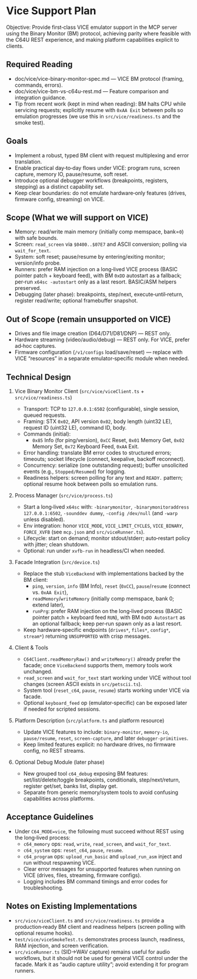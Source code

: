 # Vice Support Plan

Objective: Provide first‑class VICE emulator support in the MCP server using the Binary Monitor (BM) protocol, achieving parity where feasible with the C64U REST experience, and making platform capabilities explicit to clients.

## Required Reading

- doc/vice/vice-binary-monitor-spec.md — VICE BM protocol (framing, commands, errors).
- doc/vice/vice-bm-vs-c64u-rest.md — Feature comparison and integration guidance.
- Tip from recent work (kept in mind when reading): BM halts CPU while servicing requests; explicitly resume with `0xAA Exit` between polls so emulation progresses (we use this in `src/vice/readiness.ts` and the smoke test).

## Goals

- Implement a robust, typed BM client with request multiplexing and error translation.
- Enable practical day‑to‑day flows under VICE: program runs, screen capture, memory IO, pause/resume, soft reset.
- Introduce optional debugger workflows (breakpoints, registers, stepping) as a distinct capability set.
- Keep clear boundaries: do not emulate hardware‑only features (drives, firmware config, streaming) on VICE.

## Scope (What we will support on VICE)

- Memory: read/write main memory (initially comp memspace, bank=`0`) with safe bounds.
- Screen: `read_screen` via `$0400..$07E7` and ASCII conversion; polling via `wait_for_text`.
- System: soft reset; pause/resume by entering/exiting monitor; version/info probe.
- Runners: prefer RAM injection on a long‑lived VICE process (BASIC pointer patch + keyboard feed), with BM `0xDD` autostart as a fallback; per‑run `x64sc -autostart` only as a last resort. BASIC/ASM helpers preserved.
- Debugging (later phase): breakpoints, step/next, execute‑until‑return, register read/write; optional framebuffer snapshot.

## Out of Scope (remain unsupported on VICE)

- Drives and file image creation (D64/D71/D81/DNP) — REST only.
- Hardware streaming (video/audio/debug) — REST only. For VICE, prefer ad‑hoc captures.
- Firmware configuration (`/v1/configs` load/save/reset) — replace with VICE “resources” in a separate emulator‑specific module when needed.

## Technical Design

1) Vice Binary Monitor Client (`src/vice/viceClient.ts` + `src/vice/readiness.ts`)
   - Transport: TCP to `127.0.0.1:6502` (configurable), single session, queued requests.
   - Framing: STX `0x02`, API version `0x02`, body length (uint32 LE), request ID (uint32 LE), command ID, body.
   - Commands (initial):
     - `0x85` Info (for ping/version), `0xCC` Reset, `0x01` Memory Get, `0x02` Memory Set, `0x72` Keyboard Feed, `0xAA` Exit.
   - Error handling: translate BM error codes to structured errors; timeouts; socket lifecycle (connect, keepalive, backoff reconnect).
   - Concurrency: serialize (one outstanding request); buffer unsolicited events (e.g., `Stopped/Resumed`) for logging.
   - Readiness helpers: screen polling for any text and `READY.` pattern; optional resume hook between polls so emulation runs.

2) Process Manager (`src/vice/process.ts`)
   - Start a long‑lived `x64sc` with: `-binarymonitor`, `-binarymonitoraddress 127.0.0.1:6502`, `-sounddev dummy`, `-config /dev/null` (and `-warp` unless disabled).
   - Env integration: honor `VICE_MODE`, `VICE_LIMIT_CYCLES`, `VICE_BINARY`, `FORCE_XVFB` (see `mcp.json` and `src/viceRunner.ts`).
   - Lifecycle: start on demand; monitor stdout/stderr; auto‑restart policy with jitter; clean shutdown.
   - Optional: run under `xvfb-run` in headless/CI when needed.

3) Facade Integration (`src/device.ts`)
   - Replace the stub `ViceBackend` with implementations backed by the BM client:
     - `ping`, `version`, `info` (BM Info), `reset` (`0xCC`), `pause`/`resume` (connect vs. `0xAA Exit`),
     - `readMemory`/`writeMemory` (initially comp memspace, bank 0; extend later),
     - `runPrg`: prefer RAM injection on the long‑lived process (BASIC pointer patch + keyboard feed `RUN`), with BM `0xDD Autostart` as an optional fallback; keep per‑run spawn only as a last resort.
   - Keep hardware‑specific endpoints (`drives*`, `files*`, `config*`, `stream*`) returning `UNSUPPORTED` with crisp messages.

4) Client & Tools
   - `C64Client.readMemoryRaw()` and `writeMemory()` already prefer the facade; once `ViceBackend` supports them, memory tools work unchanged.
   - `read_screen` and `wait_for_text` start working under VICE without tool changes (screen ASCII exists in `src/petscii.ts`).
   - System tool (`reset_c64`, `pause`, `resume`) starts working under VICE via facade.
   - Optional `keyboard_feed` op (emulator‑specific) can be exposed later if needed for scripted sessions.

5) Platform Description (`src/platform.ts` and platform resource)
   - Update VICE features to include: `binary-monitor`, `memory-io`, `pause/resume`, `reset`, `screen-capture`, and later `debugger-primitives`.
   - Keep limited features explicit: no hardware drives, no firmware config, no REST streams.

6) Optional Debug Module (later phase)
   - New grouped tool `c64_debug` exposing BM features: set/list/delete/toggle breakpoints, conditionals, step/next/return, register get/set, banks list, display get.
   - Separate from generic memory/system tools to avoid confusing capabilities across platforms.

## Acceptance Guidelines

- Under `C64_MODE=vice`, the following must succeed without REST using the long‑lived process:
  - `c64_memory` ops: `read`, `write`, `read_screen`, and `wait_for_text`.
  - `c64_system` ops: `reset_c64`, `pause`, `resume`.
  - `c64_program` ops: `upload_run_basic` and `upload_run_asm` inject and run without respawning VICE.
  - Clear error messages for unsupported features when running on VICE (drives, files, streaming, firmware configs).
  - Logging includes BM command timings and error codes for troubleshooting.

## Notes on Existing Implementations

- `src/vice/viceClient.ts` and `src/vice/readiness.ts` provide a production‑ready BM client and readiness helpers (screen polling with optional resume hooks).
- `test/vice/viceSmokeTest.ts` demonstrates process launch, readiness, RAM injection, and screen verification.
- `src/viceRunner.ts` (SID→WAV capture) remains useful for audio workflows, but it should not be used for general VICE control under the facade. Mark it as “audio capture utility”; avoid extending it for program runners.

